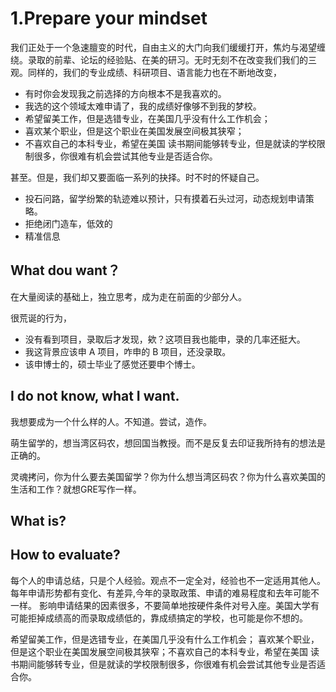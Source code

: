 # 1.Prepare your mindset

我们正处于一个急速膻变的时代，自由主义的大门向我们缓缓打开，焦灼与渴望缠绕。录取的前辈、论坛的经验贴、在美的研习。无时无刻不在改变我们我们的三观。同样的，我们的专业成绩、科研项目、语言能力也在不断地改变，

- 有时你会发现我之前选择的方向根本不是我喜欢的。
- 我选的这个领域太难申请了，我的成绩好像够不到我的梦校。
- 希望留美工作，但是选错专业，在美国几乎没有什么工作机会；
- 喜欢某个职业，但是这个职业在美国发展空间极其狭窄；
- 不喜欢自己的本科专业，希望在美国 读书期间能够转专业，但是就读的学校限制很多，你很难有机会尝试其他专业是否适合你。

甚至。但是，我们却又要面临一系列的抉择。时不时的怀疑自己。

- 投石问路，留学纷繁的轨迹难以预计，只有摸着石头过河，动态规划申请策略。
- 拒绝闭门造车，低效的
- 精准信息

## What dou want？
在大量阅读的基础上，独立思考，成为走在前面的少部分人。

很荒诞的行为，
- 没有看到项目，录取后才发现，欸？这项目我也能申，录的几率还挺大。
- 我这背景应该申 A 项目，咋申的 B 项目，还没录取。
- 该申博士的，硕士毕业了感觉还要申个博士。

## I do not know, what I want.
我想要成为一个什么样的人。不知道。尝试，造作。

萌生留学的，想当湾区码农，想回国当教授。而不是反复去印证我所持有的想法是正确的。

灵魂拷问，你为什么要去美国留学？你为什么想当湾区码农？你为什么喜欢美国的生活和工作？就想GRE写作一样。
## What is?

## How to evaluate?

每个人的申请总结，只是个人经验。观点不一定全对，经验也不一定适用其他人。每年申请形势都有变化、有差异,今年的录取政策、申请的难易程度和去年可能不一样。 影响申请结果的因素很多，不要简单地按硬件条件对号入座。美国大学有可能拒掉成绩高的而录取成绩低的，靠成绩搞定的学校，也可能是你不想的。

希望留美工作，但是选错专业，在美国几乎没有什么工作机会； 喜欢某个职业，但是这个职业在美国发展空间极其狭窄；不喜欢自己的本科专业，希望在美国 读书期间能够转专业，但是就读的学校限制很多，你很难有机会尝试其他专业是否适合你。

## 


